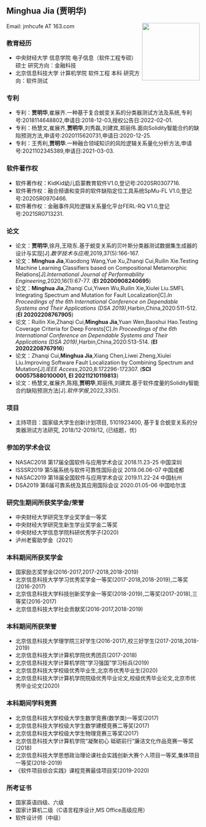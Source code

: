 ## Minghua Jia (贾明华)  
  
Email: jmhcufe AT 163.com    <img src="https://jmhcufe.github.io/jmh.png" height="150" width="150" align="right">  


### 教育经历  
- 中央财经大学 信息学院  电子信息（软件工程专硕） 硕士 研究方向：金融科技       
- 北京信息科技大学 计算机学院  软件工程 本科 研究方向：软件测试  

### 专利  
- 专利：**贾明华**,崔展齐.一种基于复合蜕变关系的分类器测试方法及系统,专利号:2018114648802,申请日:2018-12-03,授权公告日:2022-02-01.
- 专利：杨慧文,崔展齐,**贾明华**,刘秀磊,刘建宾,郑丽伟.面向Solidity智能合约的缺陷预测方法,申请号:2020115620731,申请日:2020-12-25.  
- 专利：王秀利,**贾明华**.一种融合领域知识的风险逻辑关系量化分析方法,申请号:2021102345389,申请日:2021-03-03.  

### 软件著作权  
- 软件著作权：KidKid幼儿启蒙教育软件V1.0,登记号:2020SR0307716.
- 软件著作权：融合频谱和变异的软件缺陷定位工具系统SpMu-FL V1.0,登记号:2020SR0970466.
- 软件著作权：金融事件风险逻辑关系量化平台FERL-RQ V1.0,登记号:2021SR0713231.

### 论文
- 论文：**贾明华**,徐月,王晓东.基于蜕变关系的贝叶斯分类器测试数据集生成器的设计与实现[J].*数字技术与应用*,2019,37(5):166-167.
- 论文：**Minghua Jia**,Xiaodong Wang,Yue Xu,Zhanqi Cui,Ruilin Xie.Testing Machine Learning Classifiers based on Compositional Metamorphic Relations[J].*International Journal of Performability Engineering*,2020,16(1):67-77. (**EI 20200908240695**) 
- 论文：**Minghua Jia**,Zhanqi Cui,Yiwen Wu,Ruilin Xie,Xiulei Liu.SMFL Integrating Spectrum and Mutation for Fault Localization[C].*In Proceedings of the 6th International Conference on Dependable Systems and Their Applications (DSA 2019)*,Harbin,China,2020:511-512. (**EI 20202208767905**)
- 论文：Ruilin Xie,Zhanqi Cui,**Minghua Jia**,Yuan Wen,Baoshui Hao.Testing Coverage Criteria for Deep Forests[C].*In Proceedings of the 6th International Conference on Dependable Systems and Their Applications (DSA 2019)*,Harbin,China,2020:513-514. (**EI 20202208767916**)
- 论文：Zhanqi Cui,**Minghua Jia**,Xiang Chen,Liwei Zheng,Xiulei Liu.Improving Software Fault Localization by Combining Spectrum and Mutation[J].*IEEE Access*,2020,8:172296-172307. (**SCI 000575880100001, EI 20211210119813**)
- 论文：杨慧文,崔展齐,陈翔,**贾明华**,郑丽伟,刘建宾.基于软件度量的Solidity智能合约缺陷预测方法[J].*软件学报*,2022,33(5).

### 项目
- 主持项目：国家级大学生创新计划项目, 5101923400, 基于复合蜕变关系的分类器测试方法研究, 2018/12-2019/12, (已结题，优)

### 参加的学术会议
- NASAC2018 第17届全国软件与应用学术会议 2018.11.23-25 中国深圳
- ISSSR2019 第5届系统与软件可靠性国际会议 2019.06.06-07 中国成都
- NASAC2019 第18届全国软件与应用学术会议 2019.11.22-24 中国杭州 
- DSA2019 第6届可靠系统及其应用国际会议 2020.01.05-06 中国哈尔滨

### 研究生期间所获奖学金/荣誉
- 中央财经大学研究生学业奖学金一等奖
- 中央财经大学研究生新生学业奖学金二等奖
- 中央财经大学信息学院科研优秀学子(2020)
- 泸州老窖助学金（2021）

### 本科期间所获奖学金
- 国家励志奖学金(2016-2017,2017-2018,2018-2019)
- 北京信息科技大学学习优秀奖学金一等奖(2017-2018,2018-2019),二等奖(2016-2017)
- 北京信息科技大学科技创新奖学金一等奖(2018-2019),二等奖(2017-2018),三等奖(2016-2017)
- 北京信息科技大学社会贡献奖(2016-2017,2018-2019)

### 本科期间所获荣誉
- 北京信息科技大学理学院三好学生(2016-2017),校三好学生(2017-2018,2018-2019)
- 北京信息科技大学计算机学院优秀团员(2017-2018)
- 北京信息科技大学计算机学院“学习强国”学习标兵(2019)
- 北京信息科技大学校级优秀毕业生,北京市优秀毕业生(2020)
- 北京信息科技大学计算机学院院级优秀毕业论文,校级优秀毕业论文,北京市优秀毕业论文(2020)

### 本科期间学科竞赛
- 北京信息科技大学校级大学生数学竞赛(数学类)一等奖(2017)
- 北京信息科技大学校级大学生数学建模竞赛二等奖(2017)
- 北京信息科技大学校级大学生物理竞赛三等奖(2017)
- 北京信息科技大学计算机学院“凝聚初心 砥砺前行”廉洁文化作品竞赛一等奖(2018)
- 北京信息科技大学思想政治理论课社会实践创新大赛个人项目一等奖,集体项目一等奖(2018-2019)
- 《软件项目综合实践》课程竞赛最佳项目奖(2019-2020)

### 所考证书
- 国家英语四级、六级
- 国家计算机二级（C语言程序设计,MS Office高级应用）
- 软件设计师（中级）

